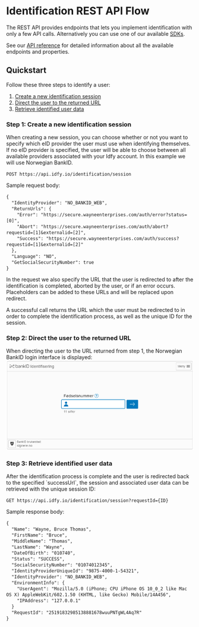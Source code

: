 # Identification REST API Flow

The REST API provides endpoints that lets you implement identification with only a few API calls. Alternatively you can use one of our available [SDKs](https://developer.idfy.io/sdk).

See our [API reference](https://developer.idfy.io/api#tag/Identification-Endpoint) for detailed information about all the available endpoints and properties.

## Quickstart

Follow these three steps to identify a user:

1. [Create a new identification session](#step-1-create-a-new-identification-session)
2. [Direct the user to the returned URL](#step-2-direct-the-user-to-the-returned-url)
3. [Retrieve identified user data](#step-3-retrieve-identified-user-data)

### Step 1: Create a new identification session

When creating a new session, you can choose whether or not you want to specify which eID provider the user must use when identifying themselves. If no eID provider is specified, the user will be able to choose between all available providers associated with your Idfy account. In this example we will use Norwegian BankID.

```
POST https://api.idfy.io/identification/session
```

Sample request body:

```
{
  "IdentityProvider": "NO_BANKID_WEB",
  "ReturnUrls": {
    "Error": "https://secure.wayneenterprises.com/auth/error?status=[0]",
    "Abort": "https://secure.wayneenterprises.com/auth/abort?requestid=[1]&externalid=[2]",
    "Success": "https://secure.wayneenterprises.com/auth/success?requestid=[1]&externalid=[2]"
  },
  "Language": "NO",
  "GetSocialSecurityNumber": true
}
```

In the request we also specify the URL that the user is redirected to after the identification is completed, aborted by the user, or if an error occurs. Placeholders can be added to these URLs and will be replaced upon redirect.

A successful call returns the URL which the user must be redirected to in order to complete the identification process, as well as the unique ID for the session.

### Step 2: Direct the user to the returned URL

When directing the user to the URL returned from step 1, the Norwegian BankID login interface is displayed:![](/assets/id_step_1.png)

### Step 3: Retrieve identified user data

After the identification process is complete and the user is redirected back to the specified \`successUrl\`, the session and associated user data can be retrieved with the unique session ID:

```
GET https://api.idfy.io/identification/session?requestId={ID}
```

Sample response body:

```
{
  "Name": "Wayne, Bruce Thomas",
  "FirstName": "Bruce",
  "MiddleName": "Thomas",
  "LastName": "Wayne",
  "DateOfBirth": "010740",
  "Status": "SUCCESS",
  "SocialSecurityNumber": "01074012345",
  "IdentityProviderUniqueId": "9875-4000-1-54321",
  "IdentityProvider": "NO_BANKID_WEB",
  "EnvironmentInfo": {
    "UserAgent": "Mozilla/5.0 (iPhone; CPU iPhone OS 10_0_2 like Mac OS X) AppleWebKit/602.1.50 (KHTML, like Gecko) Mobile/14A456",
    "IPAddress": "127.0.0.1"
  }
  "RequestId": "25191832985138881678wuuPNTgWL4Aq7R"
}
```



